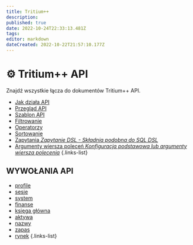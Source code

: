 ```yaml
---
title: Tritium++
description: 
published: true
date: 2022-10-24T22:33:13.481Z
tags: 
editor: markdown
dateCreated: 2022-10-22T21:57:10.177Z
---
```


# ⚙ Tritium++ API
Znajdź wszystkie łącza do dokumentów Tritium++ API.

- [Jak działa API](/pl/tritium++/how-to-api-tritium++)
- [Przegląd API](/pl/tritium++/tritium++-api-overview)
- [Szablon API](/pl/tritium++/tritium++-api-template)
- [Filtrowanie](/pl/tritium++/filtering)
- [Operatorzy](/pl/tritium++/operators)
- [Sortowanie](/pl/tritium++/sorting)
- [Zapytania *Zapytanie DSL - Składnia podobna do SQL DSL*](/pl/tritium++/queries)
- [Argumenty wiersza poleceń *Konfiguracja podstawowa lub argumenty wiersza polecenia*](/pl/tritium++/cmd-args)
{.links-list}

## WYWOŁANIA API
- [profile](/pl/tritium++/profiles)
- [sesje](/pl/tritium++/sessions)
- [system](/pl/tritium++/system)
- [finanse](/pl/tritium++/finance)
- [księga główna](/pl/tritium++/ledger)
- [aktywa](/pl/tritium++/assets)
- [nazwy](/pl/tritium++/names)
- [zapas](/pl/tritium++/supply)
- [rynek](/pl/tritium++/market)
{.links-list}
